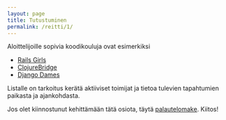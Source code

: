 ```yaml
---
layout: page
title: Tutustuminen
permalink: /reitti/1/
---
```


Aloittelijoille sopivia koodikouluja ovat esimerkiksi

+ [Rails Girls](http://railsgirls.com/)
+ [ClojureBridge](http://clojurebridge.fi/)
+ [Django Dames](http://djangodames.fi/)

Listalle on tarkoitus kerätä aktiiviset toimijat ja tietoa tulevien tapahtumien
paikasta ja ajankohdasta.

Jos olet kiinnostunut kehittämään tätä osiota, täytä
[palautelomake](https://docs.google.com/forms/d/1BE3jIkksuOElrnaWzd3ucSozv2YSc4xR5AdhzpCDd10/viewform).
Kiitos!

